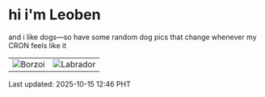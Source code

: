 # hi i'm Leoben

and i like dogs—so have some random dog pics that change whenever my CRON feels like it

|  |  |
|--------|----------|
| ![Borzoi](https://random-dog-vercel.vercel.app/api/random-borzoi?v=1760503600) | ![Labrador](https://random-dog-vercel.vercel.app/api/random-labrador?v=1760503600) |

Last updated: 2025-10-15 12:46 PHT
